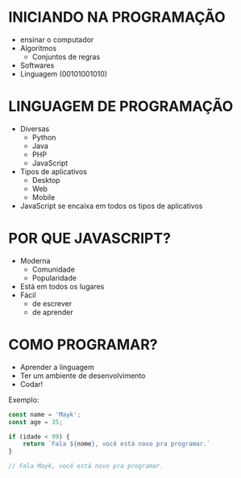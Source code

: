 # INICIANDO NA PROGRAMAÇÃO

- ensinar o computador
- Algoritmos
  - Conjuntos de regras
- Softwares
- Linguagem (00101001010)

# LINGUAGEM DE PROGRAMAÇÃO

- Diversas
  - Python
  - Java
  - PHP
  - JavaScript
- Tipos de aplicativos
  - Desktop
  - Web
  - Mobile
- JavaScript se encaixa em todos os tipos de aplicativos

# POR QUE JAVASCRIPT?

- Moderna
  - Comunidade
  - Popularidade
- Está em todos os lugares
- Fácil
  - de escrever
  - de aprender

# COMO PROGRAMAR?

- Aprender a linguagem
- Ter um ambiente de desenvolvimento
- Codar!

Exemplo:

```javascript
const name = 'Mayk';
const age = 35;

if (idade < 99) {
    return `Fala ${nome}, você está novo pra programar.`
}

// Fala Mayk, você está novo pra programar.
```

